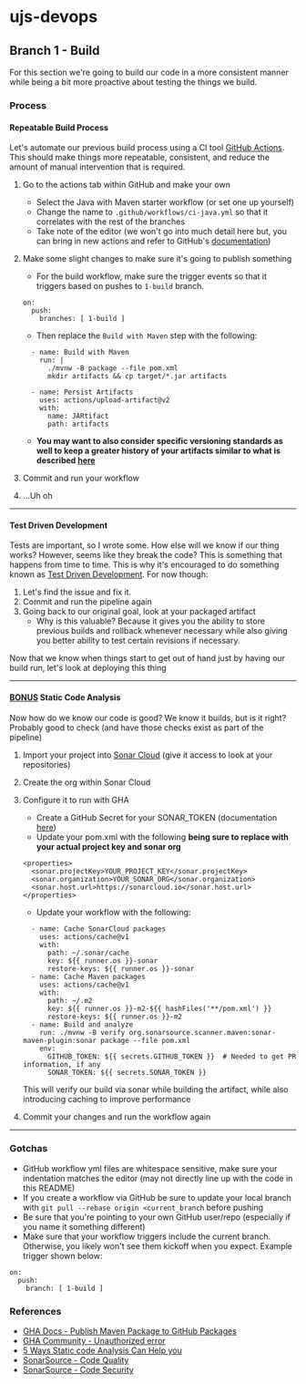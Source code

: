 # ujs-devops

## Branch 1 - Build
For this section we're going to build our code in a more consistent manner while being a bit more proactive about testing
the things we build.

### Process

#### Repeatable Build Process

Let's automate our previous build process using a CI tool [GitHub Actions](https://docs.github.com/en/actions). This should
make things more repeatable, consistent, and reduce the amount of manual intervention that is required.

1. Go to the actions tab within GitHub and make your own
    - Select the Java with Maven starter workflow (or set one up yourself)
    - Change the name to `.github/workflows/ci-java.yml` so that it correlates with the rest of the branches
    - Take note of the editor (we won't go into much detail here but, you can bring in new actions and refer to GitHub's [documentation](https://github.blog/2019-10-01-new-workflow-editor-for-github-actions/))
1. Make some slight changes to make sure it's going to publish something
    - For the build workflow, make sure the trigger events so that it triggers based on pushes to `1-build` 
    branch.
    ```
    on:
      push:
        branches: [ 1-build ]        
    ```
    - Then replace the `Build with Maven` step with the following:
    ```
      - name: Build with Maven
        run: |
          ./mvnw -B package --file pom.xml
          mkdir artifacts && cp target/*.jar artifacts

      - name: Persist Artifacts
        uses: actions/upload-artifact@v2
        with:
          name: JARtifact
          path: artifacts

    ```
    - **You may want to also consider specific versioning standards as well to keep a greater history of your artifacts similar
to what is described [here](https://medium.com/@wakingrufus/semantic-versioning-96cff0830736)**

1. Commit and run your workflow
1. ...Uh oh

---

#### Test Driven Development

Tests are important, so I wrote some. How else will we know if our thing works? However, seems like they break the code?
This is something that happens from time to time. This is why it's encouraged to do something known as
[Test Driven Development](https://en.wikipedia.org/wiki/Test-driven_development). For now though:

1. Let's find the issue and fix it.
1. Commit and run the pipeline again
1. Going back to our original goal, look at your packaged artifact
    - Why is this valuable? Because it gives you the ability to store previous builds and rollback whenever necessary
    while also giving you better ability to test certain revisions if necessary.
    
Now that we know when things start to get out of hand just by having our build run, let's look at deploying this thing

---

#### <ins>**BONUS**</ins> Static Code Analysis

Now how do we know our code is good? We know it builds, but is it right? Probably good to check (and have those checks
exist as part of the pipeline)

1. Import your project into [Sonar Cloud](https://sonarcloud.io/github?gads_campaign=North-America-SonarCloud&gads_ad_group=SC-GitHub&gads_keyword=sonarcloud%20github&gclid=CjwKCAjwqIiFBhAHEiwANg9szvr0JVWzwaxeu1lbtrLEDAFvvZLF8WabyTrzSvdddV4Whq81Hvaz6BoCcj8QAvD_BwE)
(give it access to look at your repositories)
1. Create the org within Sonar Cloud
1. Configure it to run with GHA
    - Create a GitHub Secret for your SONAR_TOKEN (documentation [here](https://docs.github.com/en/actions/reference/encrypted-secrets#creating-encrypted-secrets-for-a-repository))
    - Update your pom.xml with the following **being sure to replace with your actual project key and sonar org**
    ```
    <properties>
      <sonar.projectKey>YOUR_PROJECT_KEY</sonar.projectKey>
      <sonar.organization>YOUR_SONAR_ORG</sonar.organization>
      <sonar.host.url>https://sonarcloud.io</sonar.host.url>
    </properties>
    ```

    - Update your workflow with the following: 
    ```
      - name: Cache SonarCloud packages
        uses: actions/cache@v1
        with:
          path: ~/.sonar/cache
          key: ${{ runner.os }}-sonar
          restore-keys: ${{ runner.os }}-sonar
      - name: Cache Maven packages
        uses: actions/cache@v1
        with:
          path: ~/.m2
          key: ${{ runner.os }}-m2-${{ hashFiles('**/pom.xml') }}
          restore-keys: ${{ runner.os }}-m2
      - name: Build and analyze
        run: ./mvnw -B verify org.sonarsource.scanner.maven:sonar-maven-plugin:sonar package --file pom.xml
        env:
          GITHUB_TOKEN: ${{ secrets.GITHUB_TOKEN }}  # Needed to get PR information, if any
          SONAR_TOKEN: ${{ secrets.SONAR_TOKEN }}
     ```
    This will verify our build via sonar while building the artifact, while also introducing caching to improve performance

1. Commit your changes and run the workflow again

---

### Gotchas
- GitHub workflow yml files are whitespace sensitive, make sure your indentation matches the editor (may not directly 
line up with the code in this README)
- If you create a workflow via GitHub be sure to update your local branch with `git pull --rebase origin <current_branch`
before pushing
- Be sure that you're pointing to your own GitHub user/repo (especially if you name it something different)
- Make sure that your workflow triggers include the current branch. Otherwise, you likely won't see them kickoff
when you expect. Example trigger shown below:
```
on:
  push:
    branch: [ 1-build ]
```

### References

- [GHA Docs - Publish Maven Package to GitHub Packages](https://docs.github.com/en/actions/guides/publishing-java-packages-with-maven)
- [GHA Community - Unauthorized error](https://github.community/t/deploying-to-github-packages-from-github-actions-returns-unauthorized-error/18156)
- [5 Ways Static code Analysis Can Help you](https://sdtimes.com/test/5-ways-static-code-analysis-can-save-you/)
- [SonarSource - Code Quality](https://www.sonarsource.com/why-us/code-quality/)
- [SonarSource - Code Security](https://www.sonarsource.com/why-us/code-security/)
